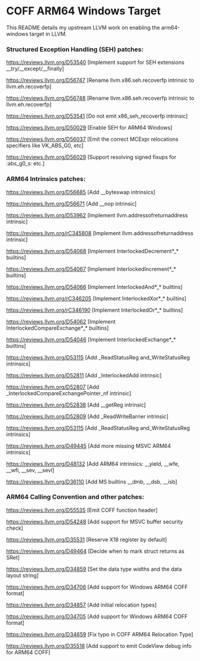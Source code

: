 # COFF ARM64 Windows Target

This README details my upstream LLVM work on enabling the arm64-windows target in LLVM.

### Structured Exception Handling (SEH) patches:

https://reviews.llvm.org/D53540  [Implement support for SEH extensions __try/__except/__finally]

https://reviews.llvm.org/D56747  [Rename llvm.x86.seh.recoverfp intrinsic to llvm.eh.recoverfp]

https://reviews.llvm.org/D56748  [Rename llvm.x86.seh.recoverfp intrinsic to llvm.eh.recoverfp]

https://reviews.llvm.org/D53541  [Do not emit x86_seh_recoverfp intrinsic]

https://reviews.llvm.org/D50029	 [Enable SEH for ARM64 Windows]

https://reviews.llvm.org/D56037  [Emit the correct MCExpr relocations specifiers like VK_ABS_G0, etc]

https://reviews.llvm.org/D56029  [Support resolving signed fixups for :abs_g0_s: etc.]

### ARM64 Intrinsics patches:

https://reviews.llvm.org/D56685    [Add __byteswap intrinsics]

https://reviews.llvm.org/D56671    [Add __nop intrinsic]

https://reviews.llvm.org/D53962	   [Implement llvm.addressofreturnaddress intrinsic]

https://reviews.llvm.org/rC345808  [Implement llvm.addressofreturnaddress intrinsic]

https://reviews.llvm.org/D54068    [Implement InterlockedDecrement*_* builtins]

https://reviews.llvm.org/D54067	   [Implement InterlockedIncrement*_* builtins]

https://reviews.llvm.org/D54066	   [Implement InterlockedAnd*_* builtins]

https://reviews.llvm.org/rC346205  [Implement InterlockedXor*_* builtins]

https://reviews.llvm.org/rC346190  [Implement InterlockedOr*_* builtins]

https://reviews.llvm.org/D54062	   [Implement InterlockedCompareExchange*_* builtins]

https://reviews.llvm.org/D54046	   [Implement InterlockedExchange*_* builtins]

https://reviews.llvm.org/D53115	   [Add _ReadStatusReg and_WriteStatusReg intrinsics]

https://reviews.llvm.org/D52811	   [Add _InterlockedAdd intrinsic]

https://reviews.llvm.org/D52807	   [Add _InterlockedCompareExchangePointer_nf intrinsic]

https://reviews.llvm.org/D52838	   [Add __getReg intrinsic]

https://reviews.llvm.org/D52809	   [Add _ReadWriteBarrier intrinsic]

https://reviews.llvm.org/D53115	   [Add _ReadStatusReg and_WriteStatusReg intrinsics]

https://reviews.llvm.org/D49445	   [Add more missing MSVC ARM64 intrinsics]

https://reviews.llvm.org/D48132	   [Add ARM64 intrinsics: __yield, __wfe, __wfi, __sev, __sevl]

https://reviews.llvm.org/D36110	   [Add MS builtins __dmb, __dsb, __isb]

### ARM64 Calling Convention and other patches:

https://reviews.llvm.org/D55535	 [Emit COFF function header]

https://reviews.llvm.org/D54248	 [Add support for MSVC buffer security check]

https://reviews.llvm.org/D35531	 [Reserve X18 register by default]

https://reviews.llvm.org/D49464	 [Decide when to mark struct returns as SRet]

https://reviews.llvm.org/D34859	 [Set the data type widths and the data layout string]

https://reviews.llvm.org/D34706	 [Add support for Windows ARM64 COFF format]

https://reviews.llvm.org/D34857	 [Add initial relocation types]

https://reviews.llvm.org/D34705	 [Add support for Windows ARM64 COFF format]

https://reviews.llvm.org/D34659	 [Fix typo in COFF ARM64 Relocation Type]

https://reviews.llvm.org/D35518  [Add support to emit CodeView debug info for ARM64 COFF]
